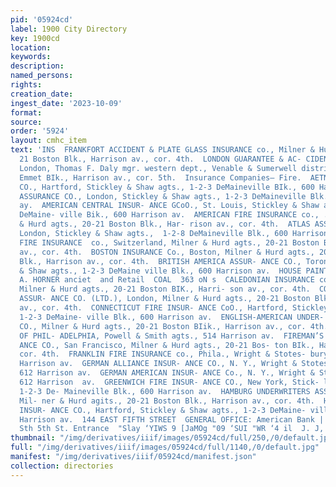 ```yaml
---
pid: '05924cd'
label: 1900 City Directory
key: 1900cd
location: 
keywords: 
description: 
named_persons: 
rights: 
creation_date: 
ingest_date: '2023-10-09'
format: 
source: 
order: '5924'
layout: cmhc_item
text: 'INS  FRANKFORT ACCIDENT & PLATE GLASS INSURANCE co., Milner & Hurd agts., 20-
  21 Boston Blk., Harrison av., cor. 4th.  LONDON GUARANTEE & AC- CIDENT CoO., LTD.,
  London, Thomas F. Daly mgr. western dept., Venable & Sumerwell district agts., 8
  Emmet BIk., Harrison av., cor. 5th.  Insurance Companies— Fire.  AETNA INSURANCE
  CO., Hartford, Stickley & Shaw agts., 1-2-3 DeMaineville BIk., 600 Harrison av.  ALLIANCE
  ASSURANCE CO., London, Stickley & Shaw agts., 1-2-3 DeMaineville Blk., 600 Harrison
  ay.  AMERICAN CENTRAL INSUR- ANCE GCoO., St. Louis, Stickley & Shaw aegts., 1-2-3
  DeMaine- ville Bik., 600 Harrison av.  AMERICAN FIRE INSURANCE co., . Y., Milner
  & Hurd agts., 20-21 Boston Blk., Har- rison av., cor. 4th.  ATLAS ASSURANCE CO.,
  London, Stickley & Shaw agts.,  1-2-8 DeMaineville Blk., 600 Harrison av. BALOISE
  FIRE INSURANCE  co., Switzerland, Milner & Hurd agts., 20-21 Boston BIk., Harrison
  av., cor. 4th.  BOSTON INSURANCE Co., Boston, Milner & Hurd agts., 20-21 Boston
  Blk., Harrison av., cor. 4th.  BRITISH AMERICA ASSUR- ANCE CO., Toronto, Stickley
  & Shaw agts., 1-2-3 DeMaine ville Blk., 600 Harrison av.  HOUSE PAINTING,  Wholesale  EDWARD
  A. HORNER anciet  and Retail  COAL  363 oN s  CALEDONIAN INSURANCE co., Scotland,
  Milner & Hurd agts., 20-21 Boston BIK., Harri- son av., cor. 4th.  COMMERCIAL UNION
  ASSUR- ANCE CO. (LTD.), London, Milner & Hurd agts., 20-21 Boston Blk., Harrison
  av., cor. 4th.  CONNECTICUT FIRE INSUR- ANCE CoO., Hartford, Stickley & Shaw agts.,
  1-2-3 DeMaine- ville Blk., 600 Harrison av.  ENGLISH-AMERICAN UNDER- WRITERS INSURANCE
  CO., Milner & Hurd agts., 20-21 Boston BIik., Harrison av., cor. 4th.  FIRE ASSOCIATION
  OF PHIL- ADELPHIA, Powell & Smith agts., 514 Harrison av.  FIREMAN’S FUND INSUR-
  ANCE CO., San Francisco, Milner & Hurd agts., 20-21 Bos- ton BIk., Harrison av.
  cor. 4th.  FRANKLIN FIRE INSURANCE co., Phila., Wright & Stotes- bury agts., 612
  Harrison av.  GERMAN ALLIANCE INSUR- ANCE CO., N. Y., Wright & Stotesbury agts.,
  612 Harrison av.  GERMAN AMERICAN INSUR- ANCE Co., N. Y., Wright & Stotesbury agts.,
  612 Harrison  av.  GREENWICH FIRE INSUR- ANCE CO., New York, Stick- ley & Shaw agts.,
  1-2-3 De- Maineville Blk., 600 Harrison av.  HAMBURG UNDERWRITERS ASSOCIATION, Germany,
  Mil- ner & Hurd agits., 20-21 Boston Blk., Harrison av., cor. 4th.  HARTFORD FIRE
  INSUR- ANCE CO., Hartford, Stickley & Shaw agts., 1-2-3 DeMaine- ville Blk., 600
  Harrison av.  144 EAST FIFTH STREET  GENERAL OFFICE: American Bank | Bank Bldg,
  Sth 5th St. Entrance  "Slay ‘YIWS 9 [JaMOg "09 ‘SUI "WR ‘4 il  J. J, QUINN '
thumbnail: "/img/derivatives/iiif/images/05924cd/full/250,/0/default.jpg"
full: "/img/derivatives/iiif/images/05924cd/full/1140,/0/default.jpg"
manifest: "/img/derivatives/iiif/05924cd/manifest.json"
collection: directories
---
```


